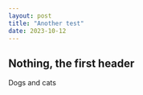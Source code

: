 ```yaml
---
layout: post
title: "Another test"
date: 2023-10-12
---
```


## Nothing, the first header
Dogs and cats